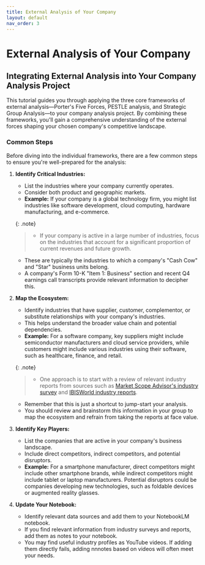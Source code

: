 ```yaml
---
title: External Analysis of Your Company
layout: default
nav_order: 3
---
```

# External Analysis of Your Company

## Integrating External Analysis into Your Company Analysis Project

This tutorial guides you through applying the three core frameworks of external analysis—Porter's Five Forces, PESTLE analysis, and Strategic Group Analysis—to your company analysis project. By combining these frameworks, you'll gain a comprehensive understanding of the external forces shaping your chosen company's competitive landscape.

### Common Steps

Before diving into the individual frameworks, there are a few common steps to ensure you're well-prepared for the analysis:

1.  **Identify Critical Industries:**
    *   List the industries where your company currently operates.
    *   Consider both product and geographic markets.
    *    **Example:** If your company is a global technology firm, you might list industries like software development, cloud computing, hardware manufacturing, and e-commerce.


    {: .note}
    > - If your company is active in a large number of industries, focus on the industries that account for a significant proportion of current revenues and future growth. 
     - These are typically the industries to which a company's "Cash Cow" and "Star" business units belong. 
     - A company's Form 10-K "Item 1: Business" section and recent Q4 earnings call transcripts provide relevant information to decipher this.
    >

1.  **Map the Ecosystem:**
    *   Identify industries that have supplier, customer, complementor, or substitute relationships with your company's industries.
    *   This helps understand the broader value chain and potential dependencies.
    *   **Example:** For a software company, key suppliers might include semiconductor manufacturers and cloud service providers, while customers might include various industries using their software, such as healthcare, finance, and retail.

    {: .note}
    > - One approach is to start with a review of relevant industry reports from sources such as [Market Scope Advisor's industry survey](http://pitt.idm.oclc.org/login?url=https://advisor.marketscope.com) and [IBISWorld industry reports](http://pitt.idm.oclc.org/login?url=https://my-ibisworld-com.pitt.idm.oclc.org/). 
    - Remember that this is just a shortcut to jump-start your analysis. 
    - You should review and brainstorm this information in your group to map the ecosystem and refrain from taking the reports at face value.

1.  **Identify Key Players:**
    *   List the companies that are active in your company's business landscape.
    *   Include direct competitors, indirect competitors, and potential disruptors.
    *   **Example:** For a smartphone manufacturer, direct competitors might include other smartphone brands, while indirect competitors might include tablet or laptop manufacturers. Potential disruptors could be companies developing new technologies, such as foldable devices or augmented reality glasses.

1.  **Update Your Notebook:**
    *   Identify relevant data sources and add them to your NotebookLM notebook.
    *   If you find relevant information from industry surveys and reports, add them as notes to your notebook.
    *   You may find useful industry profiles as YouTube videos. If adding them directly fails, adding nnnotes based on videos will often meet your needs.

